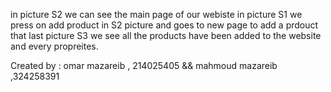 in picture S2 we can see the main page of our webiste
in picture S1 we press on add product in S2 picture and goes to new page to add a prdouct
that last picture S3 we see all the products have been added to the website and every propreites.

Created by : omar mazareib , 214025405 && mahmoud mazareib ,324258391